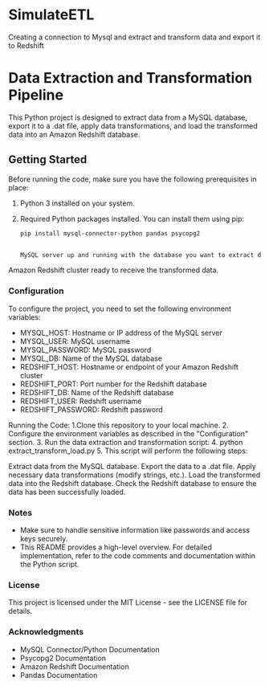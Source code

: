 # SimulateETL
Creating a connection to Mysql and extract and transform data and export it to Redshift

# Data Extraction and Transformation Pipeline

This Python project is designed to extract data from a MySQL database, export it to a .dat file, apply data transformations, and load the transformed data into an Amazon Redshift database.

## Getting Started

Before running the code, make sure you have the following prerequisites in place:

1. Python 3 installed on your system.

2. Required Python packages installed. You can install them using pip:

   ```bash
   pip install mysql-connector-python pandas psycopg2


   MySQL server up and running with the database you want to extract data from.

Amazon Redshift cluster ready to receive the transformed data.

### Configuration
To configure the project, you need to set the following environment variables:

- MYSQL_HOST: Hostname or IP address of the MySQL server
- MYSQL_USER: MySQL username
- MYSQL_PASSWORD: MySQL password
- MYSQL_DB: Name of the MySQL database
- REDSHIFT_HOST: Hostname or endpoint of your Amazon Redshift cluster
- REDSHIFT_PORT: Port number for the Redshift database
- REDSHIFT_DB: Name of the Redshift database
- REDSHIFT_USER: Redshift username
- REDSHIFT_PASSWORD: Redshift password

Running the Code:
1.Clone this repository to your local machine.
2. Configure the environment variables as described in the "Configuration" section.
3. Run the data extraction and transformation script:
4. python extract_transform_load.py
5. This script will perform the following steps:

Extract data from the MySQL database.
Export the data to a .dat file.
Apply necessary data transformations (modify strings, etc.).
Load the transformed data into the Redshift database.
Check the Redshift database to ensure the data has been successfully loaded.

### Notes
- Make sure to handle sensitive information like passwords and access keys securely.
- This README provides a high-level overview. For detailed implementation, refer to the code comments and documentation within the Python script.

### License
This project is licensed under the MIT License - see the LICENSE file for details.

### Acknowledgments
- MySQL Connector/Python Documentation
- Psycopg2 Documentation
- Amazon Redshift Documentation
- Pandas Documentation
